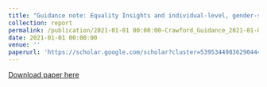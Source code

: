 ```yaml
---
title: "Guidance note: Equality Insights and individual-level, gender-sensitive measurement of multidimensional poverty and inequality"
collection: report
permalink: /publication/2021-01-01 00:00:00-Crawford_Guidance_2021-01-01 00:00:00
date: 2021-01-01 00:00:00
venue: ''
paperurl: 'https://scholar.google.com/scholar?cluster=5395344983629044437&hl=en&oi=scholarr'
---
```

[Download paper here](https://scholar.google.com/scholar?cluster=5395344983629044437&hl=en&oi=scholarr)
